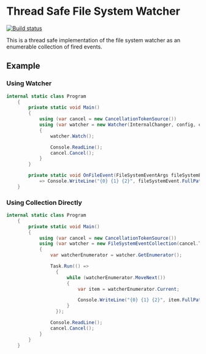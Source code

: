 # Thread Safe File System Watcher

[![Build status](https://ci.appveyor.com/api/projects/status/u75h99fbktsdhq49?svg=true)](https://ci.appveyor.com/project/victorprocure/safefilesystemwatcher)

This is a thread safe implementation of the file system watcher as an enumerable collection of fired events.

## Example

### Using Watcher

```cs
internal static class Program
    {
        private static void Main()
        {
            using (var cancel = new CancellationTokenSource())
            using (var watcher = new Watcher(InternalChanger, config, cts.Token))
            {
                watcher.Watch();    

                Console.ReadLine();
                cancel.Cancel();
            }
        }

        private static void OnFileEvent(FileSystemEventArgs fileSystemEvent)
            => Console.WriteLine("{0} {1} {2}", fileSystemEvent.FullPath, fileSystemEvent.ChangeType, fileSystemEvent.Name);
    }
```

### Using Collection Directly

```cs
internal static class Program
    {
        private static void Main()
        {
            using (var cancel = new CancellationTokenSource())
            using (var watcher = new FileSystemEventCollection(cancel.Token, "c:\\temp"))
            {
                var watcherEnumerator = watcher.GetEnumerator();

                Task.Run(() =>
                  {
                      while (watcherEnumerator.MoveNext())
                      {
                          var item = watcherEnumerator.Current;

                          Console.WriteLine("{0} {1} {2}", item.FullPath, item.ChangeType, item.Name);
                      }
                  });

                Console.ReadLine();
                cancel.Cancel();
            }
        }
    }
```